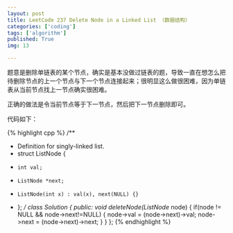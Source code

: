 ```yaml
---
layout: post
title: LeetCode 237 Delete Node in a Linked List （数据结构）
categories: ['coding']
tags: ['algorithm']
published: True
img: 13

---
```


题意是删除单链表的某个节点，确实是基本没做过链表的题，导致一直在想怎么把待删除节点的上一个节点与下一个节点连接起来；很明显这么做很困难，因为单链表从当前节点找上一节点确实很困难。

正确的做法是令当前节点等于下一节点，然后把下一节点删除即可。

代码如下：

{% highlight cpp %}
/**
 * Definition for singly-linked list.
 * struct ListNode {
 *     int val;
 *     ListNode *next;
 *     ListNode(int x) : val(x), next(NULL) {}
 * };
 */
class Solution {
public:
    void deleteNode(ListNode* node) {
        if(node != NULL && node->next!=NULL) {
            node->val = (node->next)->val;
            node->next = (node->next)->next;
        }
    }
};
{% endhighlight %}
